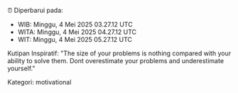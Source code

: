 ⏰ Diperbarui pada:
- WIB: Minggu, 4 Mei 2025 03.27.12 UTC
- WITA: Minggu, 4 Mei 2025 04.27.12 UTC
- WIT: Minggu, 4 Mei 2025 05.27.12 UTC

Kutipan Inspiratif:
"The size of your problems is nothing compared with your ability to solve them. Dont overestimate your problems and underestimate yourself."


Kategori: motivational

